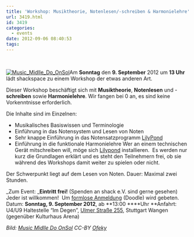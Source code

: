 ```yaml
---
title: 'Workshop: Musiktheorie, Notenlesen/-schreiben & Harmonielehre'
url: 3419.html
id: 3419
categories:
  - events
date: 2012-09-06 08:40:53
tags:
---
```


&nbsp;

[![](https://blog.shackspace.de/wp-content/uploads/2012/06/Music_Midlle_Do_OnSol.jpg "Music_Midlle_Do_OnSol")](https://blog.shackspace.de/wp-content/uploads/2012/06/Music_Midlle_Do_OnSol.jpg)Am **Sonntag** den **9\. September** 2012 um **13 Uhr** lädt shackspace zu einem Workshop der etwas anderen Art.

Dieser Workshop beschäftigt sich mit **Musiktheorie**, **Notenlesen** und -**schreiben** sowie **Harmonielehre**.
Wir fangen bei 0 an, es sind keine Vorkenntnisse erforderlich.

Die Inhalte sind im Einzelnen:

*   Musikalisches Basiswissen und Terminologie
*   Einführung in das Notensystem und Lesen von Noten
*   Sehr knappe Einführung in das Notensatzprogramm [LilyPond](http://lilypond.org/)
*   Einführung in die funktionale Harmonielehre
Wer an einem technischen Gerät mitschreiben will, möge sich [Lilypond](http://lilypond.org/) installieren.  Es werden nur kurz die Grundlagen erklärt und es steht den Teilnehmern frei, ob sie während des Workshops damit weiter zu spielen oder nicht.

Der Schwerpunkt liegt auf dem Lesen von Noten.
Dauer: Maximal zwei Stunden.

_Zum Event:
_**Eintritt frei!** (Spenden an shack e.V. sind gerne gesehen) Jeder ist willkommen!  Um [formlose Anmeldung](http://doodle.com/siutv8agw37qrgxb) (Doodle) wird gebeten.
Datum: **Sonntag, 9\. September 2012**, ab **13:00 ****Uhr
**Anfahrt: U4/U9 Haltestelle “Im Degen”, [Ulmer Straße 255](https://blog.shackspace.de/?page_id=713), Stuttgart Wangen (gegenüber Kulturhaus Arena)

_Bild: [Music Midlle Do OnSol](http://commons.wikimedia.org/wiki/File:Music_Midlle_Do_OnSol.jpg?uselang=de) CC-BY [Ofeky](http://he.wikipedia.org/wiki/User:Ofeky)_